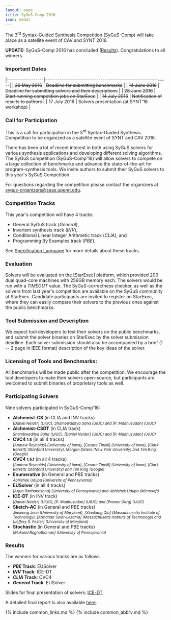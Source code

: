 ```yaml
---
layout: page
title: SyGuS-Comp 2016
icon: medal
---
```


The 3<sup>rd</sup> Syntax-Guided Synthesis Competition (SyGuS-Comp)
will take place as a satellite event of CAV and SYNT 2016.

**UPDATE:**
SyGuS-Comp 2016 has concluded ([Results](#results)).
Congratulations to all winners.


### Important Dates

|------------------|------------------------------------------------------------|
| ~~30 May 2016~~  | ~~Deadline for submitting benchmarks~~                     |
| ~~14 June 2016~~ | ~~Deadline for submitting solvers and their descriptions~~ |
| ~~28 June 2016~~ | ~~Start running competition jobs on StarExec~~             |
| ~~14 July 2016~~ | ~~Notification of results to authors~~                     |
| 17 July 2016     | Solvers presentation (at SYNT'16 workshop)                 |


### Call for Participation

This is a call for participation in the 3<sup>rd</sup> Syntax-Guided Synthesis Competition
to be organized as a satellite event of SYNT and CAV 2016.

There has been a lot of recent interest in both using SyGuS solvers for various synthesis applications
and developing different solving algorithms.
The SyGuS competition (SyGuS-Comp'16) will allow solvers to compete on a large collection of benchmarks
and advance the state-of-the-art for program-synthesis tools.
We invite authors to submit their SyGuS solvers to this year's SyGuS Competition.

For questions regarding the competition please contact the organizers at <sygus-organizers@seas.upenn.edu>.


### Competition Tracks

This year's competition will have 4 tracks:
<br>
- General SyGuS track (_General_),
- Invariant synthesis track (_INV_),
- Conditional Linear Integer Arithmetic track (_CLIA_), and
- Programming By Examples track (_PBE_).

See [Specification Language](/language.html) for more details about these tracks.


### Evaluation

Solvers will be evaluated on the [StarExec] platform,
which provided 200 dual quad-core machines with 256GB memory each.
The solvers would be run with a _TIMEOUT_ value.
The SyGuS-correctness checker, as well as the solvers from last year's competition
are available on the SyGuS community at StarExec.
Candidate participants are invited to register on StarExec,
where they can easily compare their solvers to the previous ones against the public benchmarks.


### Tool Submission and Description

We expect tool developers to test their solvers on the public benchmarks,
and submit the solver binaries on StarExec by the solver submission deadline.
Each solver submission should also be accompanied by a brief (1 -- 2 page in IEEE format)
description of the key ideas of the solver.


### Licensing of Tools and Benchmarks:

All benchmarks will be made public after the competition.
We encourage the tool developers to make their solvers open-source,
but participants are welcomed to submit binaries of proprietary tools as well.


### Participating Solvers

Nine solvers participated in SyGuS-Comp'16:
- **Alchemist-CS** (in CLIA and INV tracks) <br>
  <small><em>
    [Daniel Neider] (UIUC), Shambwaditya Saha (UIUC) and [P. Madhusudan] (UIUC)
  </em></small>
- **Alchemist-CSDT** (in CLIA track) <br>
  <small><em>
    Shambwaditya Saha (UIUC), [Daniel Neider] (UIUC) and [P. Madhusudan] (UIUC)
  </em></small>
- **CVC4 <small>1.5</small>** (in all 4 tracks) <br>
  <small><em>
    [Andrew Reynolds] (University of Iowa), [Cesare Tinelli] (University of Iowa),
    [Clark Barrett] (Stanford University), Morgan Deters (New York University)
    and Tim King (Google)
  </em></small>
- **CVC4 <small>1.5.1</small>** (in all 4 tracks) <br>
  <small><em>
    [Andrew Reynolds] (University of Iowa), [Cesare Tinelli] (University of Iowa),
    [Clark Barrett] (Stanford University) and Tim King (Google)
  </em></small>
- **Enumerative** (in General and PBE tracks) <br>
  <small><em>
    Abhishek Udupa (University of Pennsylvania)
  </em></small>
- **EUSolver** (in all 4 tracks) <br>
  <small><em>
    [Arjun Radhakrishna] (University of Pennsylvania) and Abhishek Udupa (Microsoft)
  </em></small>
- **ICE-DT** (in INV track) <br>
  <small><em>
    [Daniel Neider] (UIUC), [P. Madhusudan] (UIUC) and [Pranav Garg] (UIUC)
  </em></small>
- **Sketch-AC** (in General and PBE tracks) <br>
  <small><em>
    Jinseong Jeon (University of Maryland), [Xiaokang Qiu] (Massachusetts Institute of Technology),
    [Armando Solar-Lezama] (Massachusetts Institute of Technology) and [Jeffrey S. Foster] (University of Maryland)
  </em></small>
- **Stochastic** (in General and PBE tracks) <br>
  <small><em>
    [Mukund Raghothaman] (University of Pennsylvania)
  </em></small>


### Results

The winners for various tracks are as follows.

- **_PBE_ Track**: EUSolver
- **_INV_ Track**: ICE-DT
- **_CLIA_ Track**: CVC4
- **_General_ Track**: EUSolver

Slides for final presentation of solvers:
[ICE-DT](ICE-DT.pdf)

A detailed final report is also available [here](publication.pdf).

{% include common_links.md %}
{% include common_abbrv.md %}